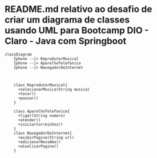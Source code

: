 # README.md relativo ao desafio de criar um diagrama de classes usando UML para Bootcamp DIO - Claro - Java com Springboot


```mermaid
classDiagram
    Iphone --|> ReprodutorMusical
    Iphone --|> AparelhoTelefonico
    Iphone --|> NavegadorDeInternet

 

    class ReprodutorMusical{
      +selecionarMusica(String musica)
      +tocar()
      +pausar()
    }

    class AparelhoTelefonico{
      +ligar(String numero)
      +atender()
      +iniciarCorreioVoz()
    }
    class NavegadorDeInternet{
      +exibirPagina(String url)
      +adicionarNovaAba()
      +atualizarPagina()
    }
```
